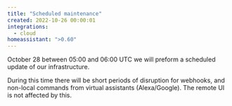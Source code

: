 ```yaml
---
title: "Scheduled maintenance"
created: 2022-10-26 00:00:01
integrations:
  - cloud
homeassistant: ">0.60"
---
```


October 28 between 05:00 and 06:00 UTC we will preform a scheduled update of our infrastructure.

During this time there will be short periods of disruption for webhooks, and non-local commands from virtual assistants (Alexa/Google). The remote UI is not affected by this.
